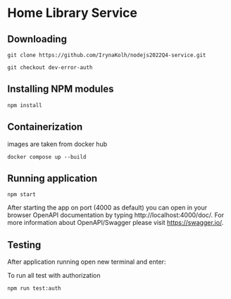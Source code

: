# Home Library Service


## Downloading

```
git clone https://github.com/IrynaKolh/nodejs2022Q4-service.git
```
```
git checkout dev-error-auth
```

## Installing NPM modules

```
npm install
```

## Containerization

images are taken from docker hub

```
docker compose up --build
```

## Running application

```
npm start
```

After starting the app on port (4000 as default) you can open
in your browser OpenAPI documentation by typing http://localhost:4000/doc/.
For more information about OpenAPI/Swagger please visit https://swagger.io/.

## Testing

After application running open new terminal and enter:


To run all test with authorization

```
npm run test:auth
```

